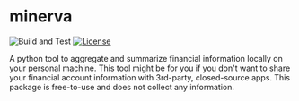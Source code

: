 # minerva
![Build and Test](https://github.com/aditya08/minerva/workflows/Build%20and%20Test/badge.svg)
 [![License](https://img.shields.io/badge/License-BSD%203--Clause-blue.svg)](https://opensource.org/licenses/BSD-3-Clause)

A python tool to aggregate and summarize financial information locally on your personal machine.
This tool might be for you if you don't want to share your financial account information with 3rd-party, closed-source apps. This package is free-to-use and does not collect any information.
